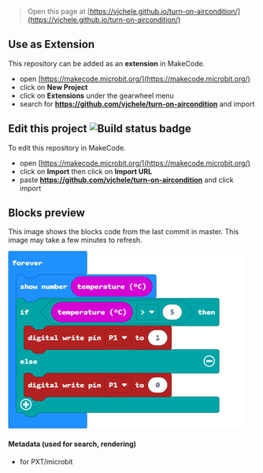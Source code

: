 
> Open this page at [https://vjchele.github.io/turn-on-aircondition/](https://vjchele.github.io/turn-on-aircondition/)

## Use as Extension

This repository can be added as an **extension** in MakeCode.

* open [https://makecode.microbit.org/](https://makecode.microbit.org/)
* click on **New Project**
* click on **Extensions** under the gearwheel menu
* search for **https://github.com/vjchele/turn-on-aircondition** and import

## Edit this project ![Build status badge](https://github.com/vjchele/turn-on-aircondition/workflows/MakeCode/badge.svg)

To edit this repository in MakeCode.

* open [https://makecode.microbit.org/](https://makecode.microbit.org/)
* click on **Import** then click on **Import URL**
* paste **https://github.com/vjchele/turn-on-aircondition** and click import

## Blocks preview

This image shows the blocks code from the last commit in master.
This image may take a few minutes to refresh.

![A rendered view of the blocks](https://github.com/vjchele/turn-on-aircondition/raw/master/.github/makecode/blocks.png)

#### Metadata (used for search, rendering)

* for PXT/microbit
<script src="https://makecode.com/gh-pages-embed.js"></script><script>makeCodeRender("{{ site.makecode.home_url }}", "{{ site.github.owner_name }}/{{ site.github.repository_name }}");</script>
